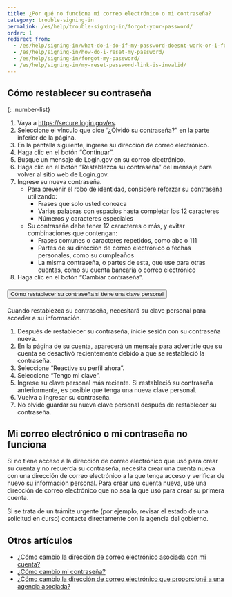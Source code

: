 ```yaml
---
title: ¿Por qué no funciona mi correo electrónico o mi contraseña?
category: trouble-signing-in
permalink: /es/help/trouble-signing-in/forgot-your-password/
order: 1
redirect_from:
  - /es/help/signing-in/what-do-i-do-if-my-password-doesnt-work-or-i-forget-it/
  - /es/help/signing-in/how-do-i-reset-my-password/
  - /es/help/signing-in/forgot-my-password/
  - /es/help/signing-in/my-reset-password-link-is-invalid/
---
```


## Cómo restablecer su contraseña

{: .number-list}

1. Vaya a <https://secure.login.gov/es>.
2. Seleccione el vínculo que dice “¿Olvidó su contraseña?” en la parte inferior de la página.
3. En la pantalla siguiente, ingrese su dirección de correo electrónico.
4. Haga clic en el botón “Continuar”.
5. Busque un mensaje de Login.gov en su correo electrónico.
6. Haga clic en el botón “Restablezca su contraseña” del mensaje para volver al sitio web de Login.gov.
7. Ingrese su nueva contraseña.
   * Para prevenir el robo de identidad, considere reforzar su contraseña utilizando:
     * Frases que solo usted conozca
     * Varias palabras con espacios hasta completar los 12 caracteres
     * Números y caracteres especiales
   * Su contraseña debe tener 12 caracteres o más, y evitar combinaciones que contengan:
     * Frases comunes o caracteres repetidos, como abc o 111
     * Partes de su dirección de correo electrónico o fechas personales, como su cumpleaños
     * La misma contraseña, o partes de esta, que use para otras cuentas, como su cuenta bancaria o correo electrónico
8. Haga clic en el botón “Cambiar contraseña”.

<div class="usa-accordion usa-accordion--bordered margin-y-4">
  <h4 class="usa-accordion__heading">
    <button
      type="button"
      class="usa-accordion__button"
      aria-expanded="true"
      aria-controls="b-a1"
    >
      Cómo restablecer su contraseña si tiene una clave personal
    </button>
  </h4>
  <div id="b-a1" class="usa-accordion__content usa-prose">
    <p>Cuando restablezca su contraseña, necesitará su clave personal para acceder a su información.</p>
    <ol class="number-list">
      <li>Después de restablecer su contraseña, inicie sesión con su contraseña nueva.</li>
      <li>En la página de su cuenta, aparecerá un mensaje para advertirle que su cuenta se desactivó recientemente debido a que se restableció la contraseña.</li>
      <li>Seleccione “Reactive su perfil ahora”.</li>
      <li>Seleccione “Tengo mi clave”.</li>
      <li>Ingrese su clave personal más reciente. Si restableció su contraseña anteriormente, es posible que tenga una nueva clave personal.</li>
      <li>Vuelva a ingresar su contraseña.</li>
      <li>No olvide guardar su nueva clave personal después de restablecer su contraseña.</li>
    </ol>
  </div>
</div>

## Mi correo electrónico o mi contraseña no funciona

Si no tiene acceso a la dirección de correo electrónico que usó para crear su cuenta y no recuerda su contraseña, necesita crear una cuenta nueva con una dirección de correo electrónico a la que tenga acceso y verificar de nuevo su información personal. Para crear una cuenta nueva, use una dirección de correo electrónico que no sea la que usó para crear su primera cuenta.

Si se trata de un trámite urgente (por ejemplo, revisar el estado de una solicitud en curso) contacte directamente con la agencia del gobierno.

## Otros artículos

* [¿Cómo cambio la dirección de correo electrónico asociada con mi cuenta?](#)
* [¿Cómo cambio mi contraseña?](#)
* [¿Cómo cambio la dirección de correo electrónico que proporcioné a una agencia asociada?](#)